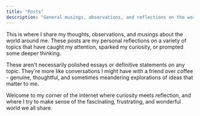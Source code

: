 ```yaml
---
title: "Posts"
description: "General musings, observations, and reflections on the world around me - from technology and life experiences to personal insights and lessons learned."
---
```


This is where I share my thoughts, observations, and musings about the world around me. These posts are my personal reflections on a variety of topics that have caught my attention, sparked my curiosity, or prompted some deeper thinking.

These aren't necessarily polished essays or definitive statements on any topic. They're more like conversations I might have with a friend over coffee - genuine, thoughtful, and sometimes meandering explorations of ideas that matter to me.

Welcome to my corner of the internet where curiosity meets reflection, and where I try to make sense of the fascinating, frustrating, and wonderful world we all share.
